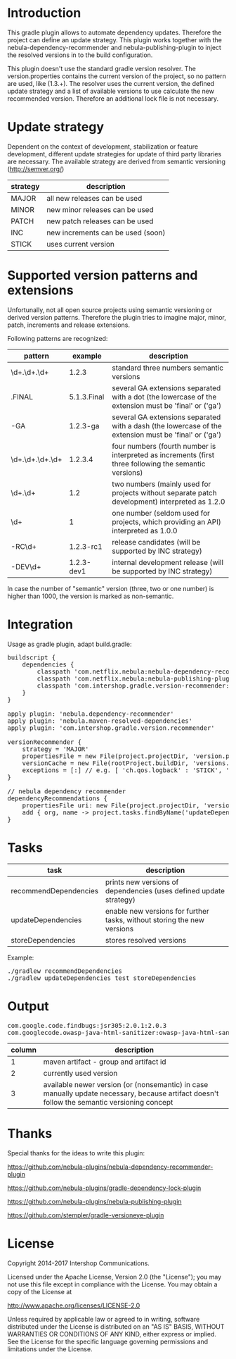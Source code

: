 # Introduction

This gradle plugin allows to automate dependency updates. Therefore the project can define an update strategy.
This plugin works together with the nebula-dependency-recommender and nebula-publishing-plugin to inject the resolved versions in to the build configuration.

This plugin doesn't use the standard gradle version resolver. The version.properties contains the current version of the project, so no pattern are used, like (1.3.+).
The resolver uses the current version, the defined update strategy and a list of available versions to use calculate the new recommended version.
Therefore an additional lock file is not necessary.

# Update strategy

Dependent on the context of development, stabilization or feature development, different update strategies for
update of third party libraries are necessary. The available strategy are derived from semantic versioning (http://semver.org/)

| strategy  | description                      |
|-----------|----------------------------------|
| MAJOR     | all new releases can be used     |
| MINOR     | new minor releases can be used   |
| PATCH     | new patch releases can be used   |
| INC       | new increments can be used (soon)|
| STICK     | uses current version             |

# Supported version patterns and extensions

Unfortunally, not all open source projects using semantic versioning or derived version patterns. Therefore the plugin tries to imagine major, minor, patch, increments and release extensions.

Following patterns are recognized:

| pattern       | example      | description                                                                                            |
|---------------|--------------|--------------------------------------------------------------------------------------------------------|
| \d+\.\d+\.\d+ | 1.2.3        | standard three numbers semantic versions                                                               |
| .FINAL        | 5.1.3.Final  | several GA extensions separated with a dot (the lowercase of the extension must be 'final' or ('ga')   |
| -GA           | 1.2.3-ga     | several GA extensions separated with a dash (the lowercase of the extension must be 'final' or ('ga')  |
| \d+\.\d+\.\d+\.\d+ | 1.2.3.4 | four numbers (fourth number is interpreted as increments (first three following the semantic versions) |
| \d+\.\d+      | 1.2          | two numbers (mainly used for projects without separate patch development) interpreted as 1.2.0         |
| \d+           | 1            | one number (seldom used for projects, which providing an API) interpreted as 1.0.0                     |
| -RC\d+        | 1.2.3-rc1    | release candidates (will be supported by INC strategy)                                                 |
| -DEV\d+       | 1.2.3-dev1   | internal development release (will be supported by INC strategy)                                       |

In case the number of "semantic" version (three, two or one number) is higher than 1000, the version is marked as non-semantic.

# Integration

Usage as gradle plugin, adapt build.gradle:
<pre>
buildscript {
    dependencies {
        classpath 'com.netflix.nebula:nebula-dependency-recommender:3.6.3'
        classpath 'com.netflix.nebula:nebula-publishing-plugin:4.9.1'
        classpath 'com.intershop.gradle.version-recommender:version-recommender-gradle-plugin:1.0.0'
    }
}

apply plugin: 'nebula.dependency-recommender'
apply plugin: 'nebula.maven-resolved-dependencies'
apply plugin: 'com.intershop.gradle.version.recommender'

versionRecommender {
    strategy = 'MAJOR'
    propertiesFile = new File(project.projectDir, 'version.properties')
    versionCache = new File(rootProject.buildDir, 'versions.xml')
    exceptions = [:] // e.g. [ 'ch.qos.logback' : 'STICK', 'ch.qos.logback:logback-classic' : 'PATCH' ]
}

// nebula dependency recommender
dependencyRecommendations {
    propertiesFile uri: new File(project.projectDir, 'version.properties').toURI().toString()
    add { org, name -> project.tasks.findByName('updateDependencies').getNextVersion(org, name) }
}
</pre>

# Tasks

| task                     | description                                                             |
|--------------------------|-------------------------------------------------------------------------|
| recommendDependencies    | prints new versions of dependencies (uses defined update strategy)      |
| updateDependencies       | enable new versions for further tasks, without storing the new versions |
| storeDependencies        | stores resolved versions                                                |

Example:

<pre>
./gradlew recommendDependencies
./gradlew updateDependencies test storeDependencies
</pre>

# Output

<pre>
com.google.code.findbugs:jsr305:2.0.1:2.0.3
com.googlecode.owasp-java-html-sanitizer:owasp-java-html-sanitizer:r136:(nonsemantic)
</pre>

| column    | description                            |
|-----------|----------------------------------------|
| 1         | maven artifact - group and artifact id |
| 2         | currently used version                 |
| 3         | available newer version (or (nonsemantic) in case manually update necessary, because artifact doesn't follow the semantic versioning concept |

# Thanks

Special thanks for the ideas to write this plugin:

https://github.com/nebula-plugins/nebula-dependency-recommender-plugin

https://github.com/nebula-plugins/gradle-dependency-lock-plugin

https://github.com/nebula-plugins/nebula-publishing-plugin

https://github.com/stempler/gradle-versioneye-plugin

# License

Copyright 2014-2017 Intershop Communications.

Licensed under the Apache License, Version 2.0 (the "License"); you may not use this file except in compliance with the License. You may obtain a copy of the License at

http://www.apache.org/licenses/LICENSE-2.0

Unless required by applicable law or agreed to in writing, software distributed under the License is distributed on an "AS IS" BASIS, WITHOUT WARRANTIES OR CONDITIONS OF ANY KIND, either express or implied. See the License for the specific language governing permissions and limitations under the License.
